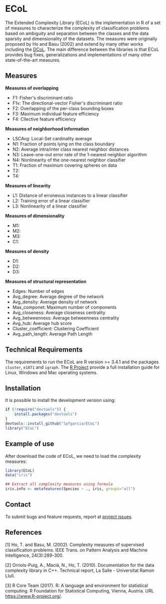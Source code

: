 # ECoL

The Extended Complexity Library (ECoL) is the implementation in R of a set of measures to characterize the complexity of classification problems based on ambiguity and separation between the classes and the data sparsity and dimensionality of the datasets. The measures were originally proposed by Ho and Basu (2002) and extend by many other works including the [DCoL](https://github.com/nmacia/dcol). The main difference between the libraries is that ECoL provides bug fixes, generalizations and implementations of many other state-of-the-art measures.

## Measures



**Measures of overlapping** 

* F1: Fisher's discriminant ratio
* F1v: The directional-vector Fisher's discriminant ratio
* F2: Overlapping of the per-class bounding boxes
* F3: Maximum individual feature efficiency
* F4: Cllective feature efficiency

**Measures of neighborhood information** 

* LSCAvg: Local-Set cardinality average
* N1: Fraction of points lying on the class boundary
* N2: Average intra/inter class nearest neighbor distances
* N3: Leave-one-out error rate of the 1-nearest neighbor algorithm
* N4: Nonlinearity of the one-nearest neighbor classifier
* T1: Fraction of maximum covering spheres on data
* T2: 
* T4:

**Measures of linearity** 

* L1: Distance of erroneous instances to a linear classifier
* L2: Training error of a linear classifier
* L3: Nonlinearity of a linear classifier

**Measures of dimensionality**

* M1:
* M2:
* M3:
* C1:

**Measures of density**

* D1:
* D2:
* D3:

**Measures of structural representation**

* Edges: Number of edges
* Avg_degree: Average degree of the network
* Avg_density: Average density of network
* Max_componet: Maximum number of components
* Avg_closeness: Average closeness centrality
* Avg_betweenness: Average betweenness centrality
* Avg_hub: Average hub score
* Cluster_coefficient: Clustering Coefficient
* Avg_path_length: Average Path Length

## Technical Requirements

The requirements to run the ECoL are R version >= 3.4.1 and the packages `cluster`, `e1071` and `igraph`. The [R Project](https://www.r-project.org/) provide a full installation guide for Linux, Windows and Mac operating systems.

## Installation

It is possible to install the development version using:

```r
if (!require("devtools")) {
    install.packages("devtools")
}
devtools::install_github("lpfgarcia/ECoL")
library("ECoL")
```

## Example of use

After download the code of ECoL, we need to load the complexity measures:

```r
library(ECoL)
data("iris")

## Extract all complexity measures using formula
iris.info <- metafeatures(Species ~ ., iris, groups="all")

```

## Contact

To submit bugs and feature requests, report at [project issues](https://github.com/lpfgarcia/ECoL/issues).

## References

[1] Ho, T. and Basu, M. (2002). Complexity measures of supervised classification problems. IEEE Trans. on Pattern Analysis and Machine Intelligence, 24(3):289-300.

[2] Orriols-Puig, A., Maciá, N., Ho, T. (2010). Documentation for the data complexity library in C++. Technical report, La Salle - Universitat Ramon Llull.

[3]   R Core Team (2017). R: A language and environment for statistical computing. R Foundation for Statistical Computing, Vienna, Austria.  URL https://www.R-project.org/.

